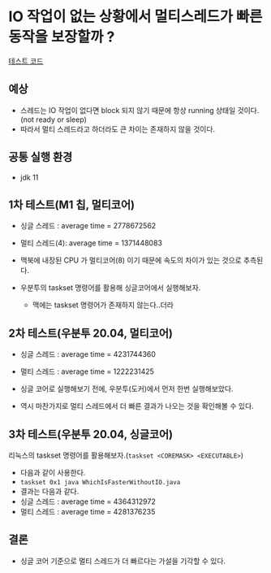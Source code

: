 
# IO 작업이 없는 상황에서 멀티스레드가 빠른 동작을 보장할까 ?

[테스트 코드](WhichIsFasterWithoutIO.java)

## 예상 
- 스레드는 IO 작업이 없다면 block 되지 않기 때문에 항상 running 상태일 것이다.(not ready or sleep)
- 따라서 멀티 스레드라고 하더라도 큰 차이는 존재하지 않을 것이다.

## 공통 실행 환경
- jdk 11

## 1차 테스트(M1 칩, 멀티코어)
- 싱글 스레드 : average time = 2778672562
- 멀티 스레드(4): average time = 1371448083

- 맥북에 내장된 CPU 가 멀티코어(8) 이기 때문에 속도의 차이가 있는 것으로 추측된다.  
- 우분투의 taskset 명령어를 활용해 싱글코어에서 실행해보자.
  - 맥에는 taskset 명령어가 존재하지 않는다..더라

## 2차 테스트(우분투 20.04, 멀티코어)
- 싱글 스레드 : average time = 4231744360
- 멀티 스레드 : average time = 1222231425

- 싱글 코어로 실행해보기 전에, 우분투(도커)에서 먼저 한번 실행해보았다.
- 역시 마찬가지로 멀티 스레드에서 더 빠른 결과가 나오는 것을 확인해볼 수 있다.

## 3차 테스트(우분투 20.04, 싱글코어)
리눅스의 taskset 명령어를 활용해보자.(`taskset <COREMASK> <EXECUTABLE>`)

- 다음과 같이 사용한다.
- `taskset 0x1 java WhichIsFasterWithoutIO.java`
- 결과는 다음과 같다.
- 싱글 스레드 : average time = 4364312972
- 멀티 스레드 : average time = 4281376235

## 결론
- 싱글 코어 기준으로 멀티 스레드가 더 빠르다는 가설을 기각할 수 있다.
